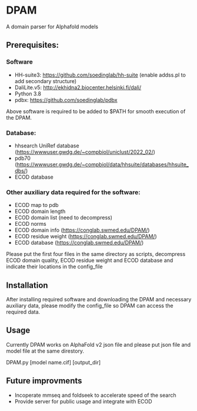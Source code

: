# DPAM
A domain parser for Alphafold models
## Prerequisites:
### Software
- HH-suite3: https://github.com/soedinglab/hh-suite (enable addss.pl to add secondary structure)
- DaliLite.v5: http://ekhidna2.biocenter.helsinki.fi/dali/
- Python 3.8 
- pdbx: https://github.com/soedinglab/pdbx

Above software is required to be added to $PATH for smooth execution of the DPAM. 
### Database:
- hhsearch UniRef database (https://wwwuser.gwdg.de/~compbiol/uniclust/2022_02/)
- pdb70 (https://wwwuser.gwdg.de/~compbiol/data/hhsuite/databases/hhsuite_dbs/)
- ECOD database 
### Other auxiliary data required for the software:
- ECOD map to pdb
- ECOD domain length
- ECOD domain list (need to decompress)
- ECOD norms 
- ECOD domain info (https://conglab.swmed.edu/DPAM/)
- ECOD residue weight (https://conglab.swmed.edu/DPAM/)
- ECOD database (https://conglab.swmed.edu/DPAM/)

Please put the first four files in the same directory as scripts, decompress ECOD domain quality, ECOD residue weight and ECOD database and indicate their locations in the config_file

## Installation
After installing required software and downloading the DPAM and necessary auxiliary data, please modify the config_file so DPAM can access the required data. 

## Usage
Currently DPAM works on AlphaFold v2 json file and please put json file and model file at the same direstory. 

DPAM.py [model name.cif] [output_dir]

## Future improvments
- Incoperate mmseq and foldseek to accelerate speed of the search
- Provide server for public usage and integrate with ECOD
